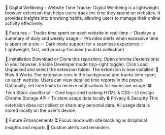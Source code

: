 📌 Digital Wellbeing - Website Time Tracker
Digital Wellbeing is a lightweight browser extension that helps users track the time they spend on websites. It provides insights into browsing habits, allowing users to manage their online activity effectively.

🚀 Features
✅ Tracks time spent on each website in real-time
✅ Displays a summary of daily and weekly usage
✅ Provides alerts when excessive time is spent on a site
✅ Dark mode support for a seamless experience
✅ Lightweight, fast, and privacy-focused (no data collection)

🔧 Installation
Download or Clone this repository.
Open chrome://extensions/ in your browser.
Enable Developer mode (top-right toggle).
Click Load Unpacked and select the extension folder.
The extension is now installed!
🎯 How It Works
The extension runs in the background and tracks time spent on each website.
Users can view detailed time reports in the popup.
Optionally, set time limits to receive notifications for excessive usage.
🛠 Tech Stack
JavaScript – Core logic and tracking
HTML & CSS – UI design
Chrome Storage API – To store usage data locally
🔒 Privacy & Security
This extension does not collect or share any personal data. All usage data is stored locally on the user's device.

📌 Future Enhancements
⏳ Focus mode with site blocking
📊 Graphical insights and reports
🔔 Custom alerts and reminders
